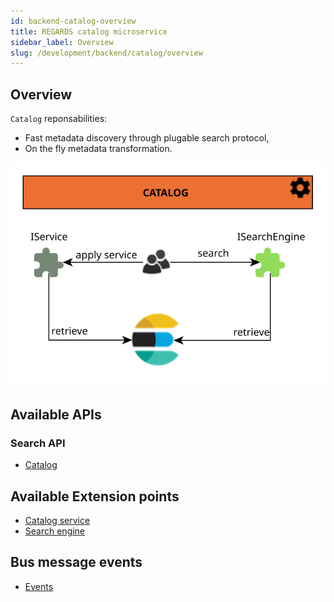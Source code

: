 ```yaml
---
id: backend-catalog-overview
title: REGARDS catalog microservice
sidebar_label: Overview
slug: /development/backend/catalog/overview
---
```


## Overview

`Catalog` reponsabilities:

* Fast metadata discovery through plugable search protocol,
* On the fly metadata transformation.

![Store plugins](/schemas/microservices/catalog.svg)

## Available APIs

### Search API

* [Catalog](search-api)

## Available Extension points

* [Catalog service](service-plugins)
* [Search engine](search-engine-plugins)

## Bus message events

 * [Events](events)

